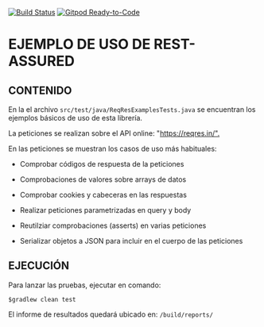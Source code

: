 [![Build Status](https://travis-ci.org/morvader/RestAssuredExample.svg?branch=master)](https://travis-ci.org/morvader/RestAssuredExample)
[![Gitpod Ready-to-Code](https://img.shields.io/badge/Gitpod-Ready--to--Code-blue?logo=gitpod)](https://gitpod.io/#https://github.com/morvader/RestAssuredExample) 

# EJEMPLO DE USO DE REST-ASSURED

## CONTENIDO

En la el archivo `src/test/java/ReqResExamplesTests.java` se encuentran los ejemplos básicos de uso de esta librería.

La peticiones se realizan sobre el API online: "<https://reqres.in/".>

En las peticiones se muestran los casos de uso más habituales:

- Comprobar códigos de respuesta de la peticiones

- Comprobaciones de valores sobre arrays de datos

- Comprobar cookies y cabeceras en las respuestas

- Realizar peticiones parametrizadas en query y body

- Reutilziar comprobaciones (asserts) en varias peticiones

- Serializar objetos a JSON para incluir en el cuerpo de las peticiones

## EJECUCIÓN

Para lanzar las pruebas, ejecutar en comando:

`$gradlew clean test`

El informe de resultados quedará ubicado en: `/build/reports/`
